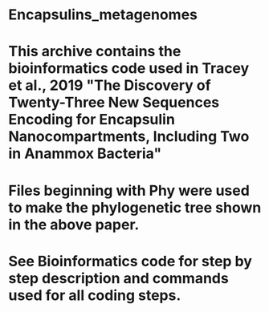 # Encapsulins_metagenomes
# This archive contains the bioinformatics code used in Tracey et al., 2019 "The Discovery of Twenty-Three New Sequences Encoding for Encapsulin Nanocompartments, Including Two in Anammox Bacteria" 

# Files beginning with Phy were used to make the phylogenetic tree shown in the above paper. 
# See Bioinformatics code for step by step description and commands used for all coding steps.  
